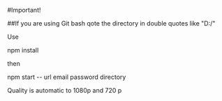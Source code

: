 #Important!

##If you are using Git bash qote the directory in double quotes like "D:/"

Use 

npm install

then

npm start -- url email password directory 

Quality is automatic to 1080p and 720 p